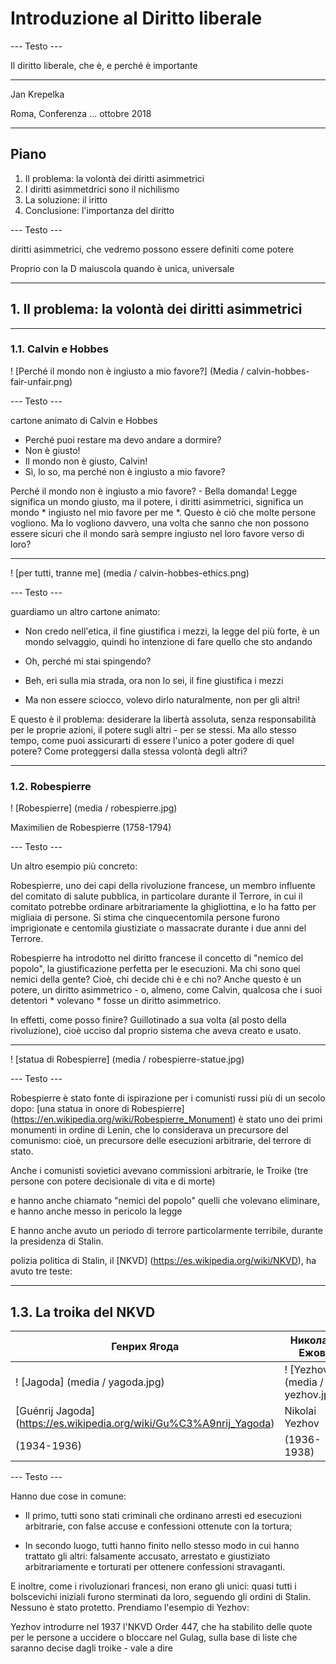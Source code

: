 Introduzione al Diritto liberale
===

--- Testo ---

Il diritto liberale, che è, e perché è importante

---

Jan Krepelka

Roma, Conferenza ... ottobre 2018

---

## Piano

1. Il problema: la volontà dei diritti asimmetrici
2. I diritti asimmetdrici sono il nichilismo
3. La soluzione: il iritto
4. Conclusione: l'importanza del diritto

--- Testo ---

diritti asimmetrici, che vedremo possono essere definiti come potere

Proprio con la D maiuscola quando è unica, universale

---

## 1. Il problema: la volontà dei diritti asimmetrici

---

### 1.1. Calvin e Hobbes

! [Perché il mondo non è ingiusto a mio favore?] (Media / calvin-hobbes-fair-unfair.png)

--- Testo ---

cartone animato di Calvin e Hobbes

- Perché puoi restare ma devo andare a dormire?
- Non è giusto!
- Il mondo non è giusto, Calvin!
- Sì, lo so, ma perché non è ingiusto a mio favore?

Perché il mondo non è ingiusto a mio favore? - Bella domanda! Legge significa un mondo giusto, ma il potere, i diritti asimmetrici, significa un mondo * ingiusto nel mio favore per me *. Questo è ciò che molte persone vogliono. Ma lo vogliono davvero, una volta che sanno che non possono essere sicuri che il mondo sarà sempre ingiusto nel loro favore verso di loro?

---

! [per tutti, tranne me] (media / calvin-hobbes-ethics.png)

--- Testo ---

guardiamo un altro cartone animato:

- Non credo nell'etica, il fine giustifica i mezzi, la legge del più forte, è un mondo selvaggio, quindi ho intenzione di fare quello che sto andando

- Oh, perché mi stai spingendo?

- Beh, eri sulla mia strada, ora non lo sei, il fine giustifica i mezzi

- Ma non essere sciocco, volevo dirlo naturalmente, non per gli altri!

E questo è il problema: desiderare la libertà assoluta, senza responsabilità per le proprie azioni, il potere sugli altri - per se stessi. Ma allo stesso tempo, come puoi assicurarti di essere l'unico a poter godere di quel potere? Come proteggersi dalla stessa volontà degli altri?

---

### 1.2. Robespierre

! [Robespierre] (media / robespierre.jpg)

Maximilien de Robespierre (1758-1794)

--- Testo ---

Un altro esempio più concreto:

Robespierre, uno dei capi della rivoluzione francese, un membro influente del comitato di salute pubblica, in particolare durante il Terrore, in cui il comitato potrebbe ordinare arbitrariamente la ghigliottina, e lo ha fatto per migliaia di persone. Si stima che cinquecentomila persone furono imprigionate e centomila giustiziate o massacrate durante i due anni del Terrore.

Robespierre ha introdotto nel diritto francese il concetto di "nemico del popolo", la giustificazione perfetta per le esecuzioni. Ma chi sono quei nemici della gente? Cioè, chi decide chi è e chi no? Anche questo è un potere, un diritto asimmetrico - o, almeno, come Calvin, qualcosa che i suoi detentori * volevano * fosse un diritto asimmetrico.

In effetti, come posso finire? Guillotinado a sua volta (al posto della rivoluzione), cioè ucciso dal proprio sistema che aveva creato e usato.

---

! [statua di Robespierre] (media / robespierre-statue.jpg)

--- Testo ---

Robespierre è stato fonte di ispirazione per i comunisti russi più di un secolo dopo: [una statua in onore di Robespierre] (https://en.wikipedia.org/wiki/Robespierre_Monument) è stato uno dei primi monumenti in ordine di Lenin, che lo considerava un precursore del comunismo: cioè, un precursore delle esecuzioni arbitrarie, del terrore di stato.

Anche i comunisti sovietici avevano commissioni arbitrarie, le Troike (tre persone con potere decisionale di vita e di morte)

e hanno anche chiamato "nemici del popolo" quelli che volevano eliminare, e hanno anche messo in pericolo la legge

E hanno anche avuto un periodo di terrore particolarmente terribile, durante la presidenza di Stalin.

polizia politica di Stalin, il [NKVD] (https://es.wikipedia.org/wiki/NKVD), ha avuto tre teste:

---

## 1.3. La troika del NKVD

| Генрих Ягода | Николай Ежoв | Лаврентий Берия |
| --- | --- | --- |
|! [Jagoda] (media / yagoda.jpg) |! [Yezhov] (media / yezhov.jpg) |! [Beria] (media / beria.jpg) |
| [Guénrij Jagoda] (https://es.wikipedia.org/wiki/Gu%C3%A9nrij_Yagoda) | Nikolai Yezhov | [Lavrenti Beria] (https://es.wikipedia.org/wiki/Lavrenti_Beria) |
| (1934-1936) | (1936-1938) | (1938-1953) |

--- Testo ---

Hanno due cose in comune:

* Il primo, tutti sono stati criminali che ordinano arresti ed esecuzioni arbitrarie, con false accuse e confessioni ottenute con la tortura;

* In secondo luogo, tutti hanno finito nello stesso modo in cui hanno trattato gli altri: falsamente accusato, arrestato e giustiziato arbitrariamente e torturati per ottenere confessioni stravaganti.

E inoltre, come i rivoluzionari francesi, non erano gli unici: quasi tutti i bolscevichi iniziali furono sterminati da loro, seguendo gli ordini di Stalin. Nessuno è stato protetto. Prendiamo l'esempio di Yezhov:

Yezhov introdurre nel 1937 l'NKVD Order 447, che ha stabilito delle quote per le persone a uccidere o bloccare nel Gulag, sulla base di liste che saranno decise dagli troike - vale a dire
